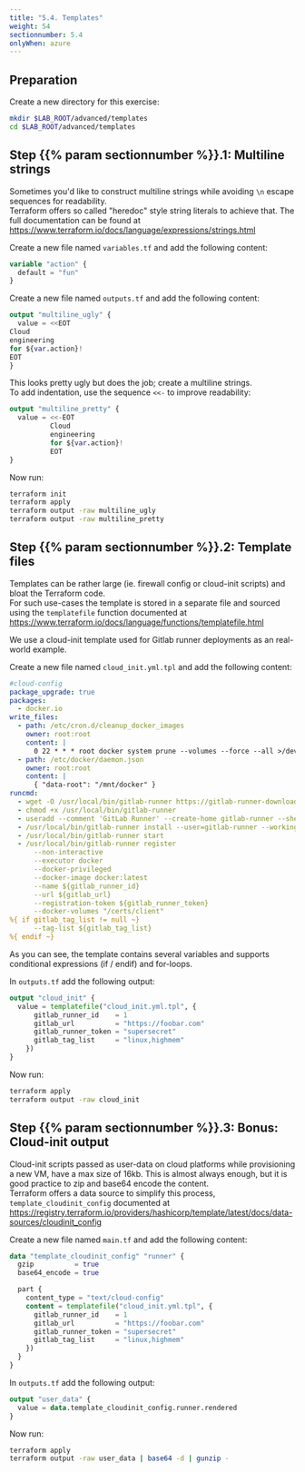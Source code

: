 ```yaml
---
title: "5.4. Templates"
weight: 54
sectionnumber: 5.4
onlyWhen: azure
---
```



## Preparation

Create a new directory for this exercise:
```bash
mkdir $LAB_ROOT/advanced/templates
cd $LAB_ROOT/advanced/templates
```


## Step {{% param sectionnumber %}}.1: Multiline strings

Sometimes you'd like to construct multiline strings while avoiding `\n` escape sequences for readability.  
Terraform offers so called "heredoc" style string literals to achieve that. The full documentation can be found at
https://www.terraform.io/docs/language/expressions/strings.html

Create a new file named `variables.tf` and add the following content:

```terraform
variable "action" {
  default = "fun"
}
```

Create a new file named `outputs.tf` and add the following content:

```terraform
output "multiline_ugly" {
  value = <<EOT
Cloud
engineering
for ${var.action}!
EOT
}
```

This looks pretty ugly but does the job; create a multiline strings.  
To add indentation, use the sequence `<<-` to improve readability:

```terraform
output "multiline_pretty" {
  value = <<-EOT
          Cloud
          engineering
          for ${var.action}!
          EOT
}
```

Now run:

```bash
terraform init
terraform apply
terraform output -raw multiline_ugly
terraform output -raw multiline_pretty
```


## Step {{% param sectionnumber %}}.2: Template files

Templates can be rather large (ie. firewall config or cloud-init scripts) and bloat the Terraform code.  
For such use-cases the template is stored in a separate file and sourced using the `templatefile` function documented
at https://www.terraform.io/docs/language/functions/templatefile.html

We use a cloud-init template used for Gitlab runner deployments as an real-world example.

Create a new file named `cloud_init.yml.tpl` and add the following content:

```yaml
#cloud-config
package_upgrade: true
packages:
  - docker.io
write_files:
  - path: /etc/cron.d/cleanup_docker_images
    owner: root:root
    content: |
      0 22 * * * root docker system prune --volumes --force --all >/dev/null 2>&1
  - path: /etc/docker/daemon.json
    owner: root:root
    content: |
      { "data-root": "/mnt/docker" }
runcmd:
  - wget -O /usr/local/bin/gitlab-runner https://gitlab-runner-downloads.s3.amazonaws.com/latest/binaries/gitlab-runner-linux-amd64
  - chmod +x /usr/local/bin/gitlab-runner
  - useradd --comment 'GitLab Runner' --create-home gitlab-runner --shell /bin/bash
  - /usr/local/bin/gitlab-runner install --user=gitlab-runner --working-directory=/home/gitlab-runner
  - /usr/local/bin/gitlab-runner start
  - /usr/local/bin/gitlab-runner register
      --non-interactive
      --executor docker
      --docker-privileged
      --docker-image docker:latest
      --name ${gitlab_runner_id}
      --url ${gitlab_url}
      --registration-token ${gitlab_runner_token}
      --docker-volumes "/certs/client"
%{ if gitlab_tag_list != null ~}
      --tag-list ${gitlab_tag_list}
%{ endif ~}
```

As you can see, the template contains several variables and supports conditional expressions (if / endif) and
for-loops.

In `outputs.tf` add the following output:

```terraform
output "cloud_init" {
  value = templatefile("cloud_init.yml.tpl", {
      gitlab_runner_id    = 1
      gitlab_url          = "https://foobar.com"
      gitlab_runner_token = "supersecret"
      gitlab_tag_list     = "linux,highmem"
    })
}
```

Now run:

```bash
terraform apply
terraform output -raw cloud_init
```


## Step {{% param sectionnumber %}}.3: Bonus: Cloud-init output

Cloud-init scripts passed as user-data on cloud platforms while provisioning a new VM, have a max size of 16kb. This is
almost always enough, but it is good practice to zip and base64 encode the content.  
Terraform offers a data source to simplify this process, `template_cloudinit_config` documented at
https://registry.terraform.io/providers/hashicorp/template/latest/docs/data-sources/cloudinit_config

Create a new file named `main.tf` and add the following content:

```terraform
data "template_cloudinit_config" "runner" {
  gzip          = true
  base64_encode = true

  part {
    content_type = "text/cloud-config"
    content = templatefile("cloud_init.yml.tpl", {
      gitlab_runner_id    = 1
      gitlab_url          = "https://foobar.com"
      gitlab_runner_token = "supersecret"
      gitlab_tag_list     = "linux,highmem"
    })
  }
}
```

In `outputs.tf` add the following output:

```terraform
output "user_data" {
  value = data.template_cloudinit_config.runner.rendered
}
```

Now run:

```bash
terraform apply
terraform output -raw user_data | base64 -d | gunzip -
```
